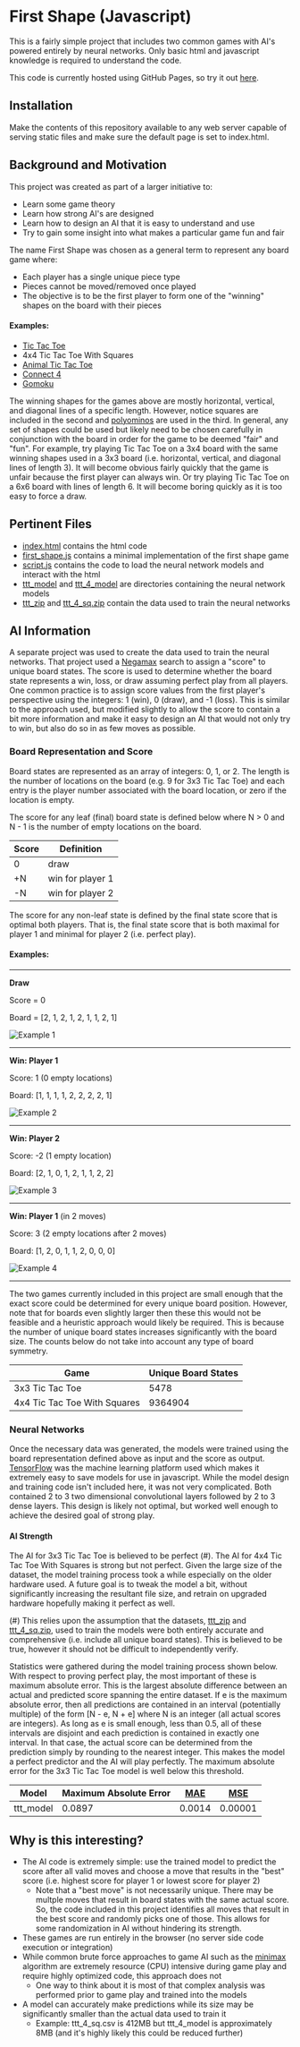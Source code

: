 # First Shape (Javascript)
This is a fairly simple project that includes two common games with AI's powered entirely by neural networks. Only basic html and javascript knowledge is required to understand the code.

This code is currently hosted using GitHub Pages, so try it out [here](https://geo-desic.github.io/first-shape-js).

## Installation
Make the contents of this repository available to any web server capable of serving static files and make sure the default page is set to index.html.

## Background and Motivation
This project was created as part of a larger initiative to:

- Learn some game theory
- Learn how strong AI's are designed
- Learn how to design an AI that it is easy to understand and use
- Try to gain some insight into what makes a particular game fun and fair

The name First Shape was chosen as a general term to represent any board game where:

- Each player has a single unique piece type
- Pieces cannot be moved/removed once played
- The objective is to be the first player to form one of the "winning" shapes on the board with their pieces

#### Examples:
- [Tic Tac Toe](https://en.wikipedia.org/wiki/Tic-tac-toe)
- 4x4 Tic Tac Toe With Squares
- [Animal Tic Tac Toe](https://en.wikipedia.org/wiki/Harary%27s_generalized_tic-tac-toe)
- [Connect 4](https://en.wikipedia.org/wiki/Connect_Four)
- [Gomoku](https://en.wikipedia.org/wiki/Gomoku)

The winning shapes for the games above are mostly horizontal, vertical, and diagonal lines of a specific length. However, notice squares are included in the second and [polyominos](https://en.wikipedia.org/wiki/Polyomino) are used in the third. In general, any set of shapes could be used but likely need to be chosen carefully in conjunction with the board in order for the game to be deemed "fair" and "fun". For example, try playing Tic Tac Toe on a 3x4 board with the same winning shapes used in a 3x3 board (i.e. horizontal, vertical, and diagonal lines of length 3). It will become obvious fairly quickly that the game is unfair because the first player can always win. Or try playing Tic Tac Toe on a 6x6 board with lines of length 6. It will become boring quickly as it is too easy to force a draw.

## Pertinent Files
- [index.html](index.html) contains the html code
- [first_shape.js](first_shape.js) contains a minimal implementation of the first shape game
- [script.js](script.js) contains the code to load the neural network models and interact with the html
- [ttt_model](ttt_model) and [ttt_4_model](ttt_4_model) are directories containing the neural network models
- [ttt_zip](https://github.com/geo-desic/public-data/blob/master/first-shape/ttt.zip) and [ttt_4_sq.zip](https://github.com/geo-desic/public-data/blob/master/first-shape/ttt_4_sq.zip) contain the data used to train the neural networks

## AI Information
A separate project was used to create the data used to train the neural networks. That project used a [Negamax](https://en.wikipedia.org/wiki/Negamax) search to assign a "score" to unique board states. The score is used to determine whether the board state represents a win, loss, or draw assuming perfect play from all players. One common practice is to assign score values from the first player's perspective using the integers: 1 (win), 0 (draw), and -1 (loss). This is similar to the approach used, but modified slightly to allow the score to contain a bit more information and make it easy to design an AI that would not only try to win, but also do so in as few moves as possible.

### Board Representation and Score
Board states are represented as an array of integers: 0, 1, or 2. The length is the number of locations on the board (e.g. 9 for 3x3 Tic Tac Toe) and each entry is the player number associated with the board location, or zero if the location is empty.

The score for any leaf (final) board state is defined below where N > 0 and N - 1 is the number of empty locations on the board.

Score | Definition
----- | ----------
0 | draw
+N | win for player 1
-N | win for player 2

The score for any non-leaf state is defined by the final state score that is optimal both players. That is, the final state score that is both maximal for player 1 and minimal for player 2 (i.e. perfect play).

#### Examples:

---------------------------
__Draw__

Score = 0

Board = [2, 1, 2, 1, 2, 1, 1, 2, 1]

![Example 1](images/ex_1.png "Draw")

---------------------------
__Win: Player 1__

Score: 1 (0 empty locations)

Board: [1, 1, 1, 1, 2, 2, 2, 2, 1]

![Example 2](images/ex_2.png "Win: Player 1")

---------------------------
__Win: Player 2__

Score: -2 (1 empty location)

Board: [2, 1, 0, 1, 2, 1, 1, 2, 2]

![Example 3](images/ex_3.png "Win: Player 2")

---------------------------
__Win: Player 1__ (in 2 moves)

Score: 3 (2 empty locations after 2 moves)

Board: [1, 2, 0, 1, 1, 2, 0, 0, 0]

![Example 4](images/ex_4.png "Forced Win: Player 1")

---------------------------

The two games currently included in this project are small enough that the exact score could be determined for every unique board position. However, note that for boards even slightly larger then these this would not be feasible and a heuristic approach would likely be required. This is because the number of unique board states increases significantly with the board size. The counts below do not take into account any type of board symmetry.

Game | Unique Board States
---- | -------------------
3x3 Tic Tac Toe | 5478
4x4 Tic Tac Toe With Squares | 9364904

### Neural Networks
Once the necessary data was generated, the models were trained using the board representation defined above as input and the score as output. [TensorFlow](https://www.tensorflow.org) was the machine learning platform used which makes it extremely easy to save models for use in javascript. While the model design and training code isn't included here, it was not very complicated. Both contained 2 to 3 two dimensional convolutional layers followed by 2 to 3 dense layers. This design is likely not optimal, but worked well enough to achieve the desired goal of strong play.

#### AI Strength
The AI for 3x3 Tic Tac Toe is believed to be perfect (#). The AI for 4x4 Tic Tac Toe With Squares is strong but not perfect. Given the large size of the dataset, the model training process took a while especially on the older hardware used. A future goal is to tweak the model a bit, without significantly increasing the resultant file size, and retrain on upgraded hardware hopefully making it perfect as well.

(#) This relies upon the assumption that the datasets, [ttt_zip](https://github.com/geo-desic/public-data/blob/master/first-shape/ttt.zip) and [ttt_4_sq.zip](https://github.com/geo-desic/public-data/blob/master/first-shape/ttt_4_sq.zip), used to train the models were both entirely accurate and comprehensive (i.e. include all unique board states). This is believed to be true, however it should not be difficult to independently verify.

Statistics were gathered during the model training process shown below. With respect to proving perfect play, the most important of these is maximum absolute error. This is the largest absolute difference between an actual and predicted score spanning the entire dataset. If e is the maximum absolute error, then all predictions are contained in an interval (potentially multiple) of the form [N - e, N + e] where N is an integer (all actual scores are integers). As long as e is small enough, less than 0.5, all of these intervals are disjoint and each prediction is contained in exactly one interval. In that case, the actual score can be determined from the prediction simply by rounding to the nearest integer. This makes the model a perfect predictor and the AI will play perfectly. The maximum absolute error for the 3x3 Tic Tac Toe model is well below this threshold.

Model | Maximum Absolute Error | [MAE](https://en.wikipedia.org/wiki/Mean_absolute_error) | [MSE](https://en.wikipedia.org/wiki/Mean_squared_error)
----- | ---------------------- | ------------------- | ------------------
ttt_model | 0.0897 | 0.0014 | 0.00001

## Why is this interesting?
- The AI code is extremely simple: use the trained model to predict the score after all valid moves and choose a move that results in the "best" score (i.e. highest score for player 1 or lowest score for player 2)
  - Note that a "best move" is not necessarily unique. There may be multple moves that result in board states with the same actual score. So, the code included in this project identifies all moves that result in the best score and randomly picks one of those. This allows for some randomization in AI without hindering its strength.
- These games are run entirely in the browser (no server side code execution or integration)
- While common brute force approaches to game AI such as the [minimax](https://en.wikipedia.org/wiki/Minimax) algorithm are extremely resource (CPU) intensive during game play and require highly optimized code, this approach does not
  - One way to think about it is most of that complex analysis was performed prior to game play and trained into the models
- A model can accurately make predictions while its size may be significantly smaller than the actual data used to train it
  - Example: ttt_4_sq.csv is 412MB but ttt_4_model is approximately 8MB (and it's highly likely this could be reduced further)

